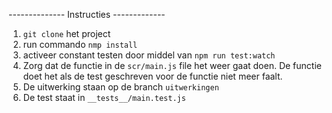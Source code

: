 -------------- Instructies -------------
1. `git clone` het project
2. run commando `nmp install`
3. activeer constant testen door middel van `npm run test:watch`
4. Zorg dat de functie in de `scr/main.js` file het weer gaat doen. De functie doet het als de test geschreven voor de functie niet meer faalt.
5. De uitwerking staan op de branch `uitwerkingen`
6. De test staat in `__tests__/main.test.js`